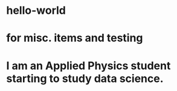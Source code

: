 # hello-world
# for misc. items and testing
# I am an Applied Physics student starting to study data science.
